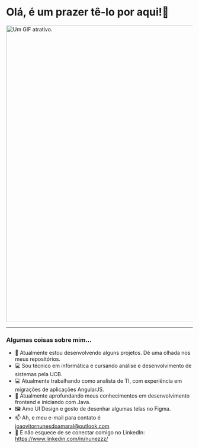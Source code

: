 
<!--
**nunesAmaral/nunesAmaral** is a ✨ _special_ ✨ repository because its `README.md` (this file) appears on your GitHub profile.7
-->


# Olá, é um prazer tê-lo por aqui!👋
<p align="left"><img src= "https://images.squarespace-cdn.com/content/v1/573d998fd51cd4fef86797a5/1492168335200-WBGPFW6ZWIR595Y4E8TG/Coffee-Animated-s.gif" alt="Um GIF atrativo." width="800"/></p>
<hr>

### Algumas coisas sobre mim...

- 🔭 Atualmente estou desenvolvendo alguns projetos. Dê uma olhada nos meus repositórios.
- 💻 Sou técnico em informática e cursando análise e desenvolvimento de sistemas pela UCB.
- 💻 Atualmente trabalhando como analista de TI, com experiência em migrações de aplicações AngularJS.
- 🌱 Atualmente aprofundando meus conhecimentos em desenvolvimento frontend e iniciando com Java.
- 🖼️ Amo UI Design e gosto de desenhar algumas telas no Figma.
- 📫 Ah, e meu e-mail para contato é joaovitornunesdoamaral@outlook.com
- 💼 E não esquece de se conectar comigo no LinkedIn: https://www.linkedin.com/in/nunezzz/






